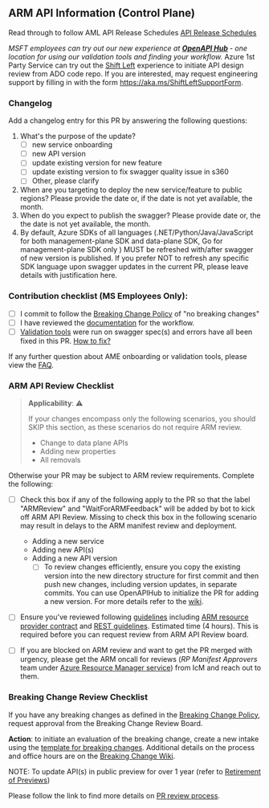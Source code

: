 ## ARM API Information (Control Plane)

Read through to follow AML API Release Schedules [API Release Schedules](https://aka.ms/AMLAPIReleases)

<i>MSFT employees can try out our new experience at <b>[OpenAPI Hub](https://aka.ms/openapiportal) </b> - one location for using our validation tools and finding your workflow.
</i>
Azure 1st Party Service can try out the [Shift Left](https://aka.ms/ShiftLeft) experience to initiate API design review from ADO code repo.  If you are interested, may request engineering support by filling in with the form https://aka.ms/ShiftLeftSupportForm.

### Changelog
Add a changelog entry for this PR by answering the following questions:
  1. What's the purpose of the update?
      - [ ] new service onboarding
      - [ ] new API version
      - [ ] update existing version for new feature
      - [ ] update existing version to fix swagger quality issue in s360
      - [ ] Other, please clarify
  2. When are you targeting to deploy the new service/feature to public regions? Please provide the date or, if the date is not yet available, the month.
  3. When do you expect to publish the swagger? Please provide date or, the the date is not yet available, the month.
  4. By default, Azure SDKs of all languages (.NET/Python/Java/JavaScript for both management-plane SDK and data-plane SDK, Go for management-plane SDK only ) MUST be refreshed with/after swagger of new version is published. If you prefer NOT to refresh any specific SDK language upon swagger updates in the current PR, please leave details with justification here.

### Contribution checklist (MS Employees Only):
- [ ] I commit to follow the [Breaking Change Policy](https://aka.ms/AzBreakingChangesPolicy) of "no breaking changes"
- [ ] I have reviewed the [documentation](https://aka.ms/ameonboard) for the workflow.
- [ ] [Validation tools](https://aka.ms/swaggertools) were run on swagger spec(s) and errors have all been fixed in this PR. [How to fix?](https://aka.ms/ci-fix)

If any further question about AME onboarding or validation tools, please view the [FAQ](https://aka.ms/faqinprreview).

### ARM API Review Checklist

> **Applicability**: :warning:
>
> If your changes encompass only the following scenarios, you should SKIP this section, as these scenarios do not require ARM review.
> - Change to data plane APIs
> - Adding new properties
> - All removals

Otherwise your PR may be subject to ARM review requirements. Complete the following:
- [ ] Check this box if any of the following apply to the PR so that the label "ARMReview" and "WaitForARMFeedback" will be added by bot to kick off ARM API Review.  Missing to check this box in the following scenario may result in delays to the ARM manifest review and deployment.
  - Adding a new service
  - Adding new API(s)
  - Adding a new API version
    -[ ] To review changes efficiently, ensure you copy the existing version into the new directory structure for first commit and then push new changes, including version updates, in separate commits. You can use OpenAPIHub to initialize the PR for adding a new version. For more details refer to the [wiki](https://dev.azure.com/azure-sdk/internal/_wiki/wikis/internal.wiki/208/OpenAPI-Hub-Adding-new-API-version).

- [ ] Ensure you've reviewed following [guidelines](https://aka.ms/rpguidelines) including [ARM resource provider contract](https://github.com/Azure/azure-resource-manager-rpc) and [REST guidelines](https://github.com/microsoft/api-guidelines/blob/vNext/azure/Guidelines.md). Estimated time (4 hours). This is required before you can request review from ARM API Review board.

- [ ] If you are blocked on ARM review and want to get the PR merged with urgency, please get the ARM oncall for reviews (*RP Manifest Approvers* team under <ins>Azure Resource Manager service</ins>) from IcM and reach out to them.

### Breaking Change Review Checklist
If you have any breaking changes as defined in the [Breaking Change Policy](https://aka.ms/AzBreakingChangesPolicy/), request approval from the Breaking Change Review Board.

**Action**: to initiate an evaluation of the breaking change, create a new intake using the [template for breaking changes](https://aka.ms/Breakingchangetemplate). Additional details on the process and office hours are on the [Breaking Change Wiki](https://dev.azure.com/msazure/AzureWiki/_wiki/wikis/AzureWiki.wiki/37684/Breaking-Changes).

NOTE: To update API(s) in public preview for over 1 year (refer to [Retirement of Previews](https://dev.azure.com/msazure/AzureWiki/_wiki/wikis/AzureWiki.wiki/37683/Retirement-of-Previews))

Please follow the link to find more details on [PR review process](https://aka.ms/SwaggerPRReview).

